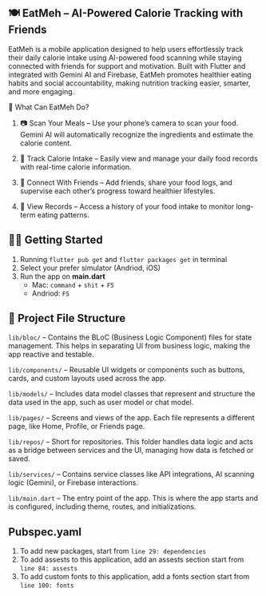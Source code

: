 ## 🍽️ EatMeh – AI-Powered Calorie Tracking with Friends
EatMeh is a mobile application designed to help users effortlessly track their daily calorie intake using AI-powered food scanning while staying connected with friends for support and motivation. Built with Flutter and integrated with Gemini AI and Firebase, EatMeh promotes healthier eating habits and social accountability, making nutrition tracking easier, smarter, and more engaging.

🧠 What Can EatMeh Do?
1. 📷 Scan Your Meals – Use your phone’s camera to scan your food. Gemini AI will automatically recognize the ingredients and estimate the calorie content.

2. 🧾 Track Calorie Intake – Easily view and manage your daily food records with real-time calorie information.

3. 👯 Connect With Friends – Add friends, share your food logs, and supervise each other’s progress toward healthier lifestyles.

4. 📝 View Records – Access a history of your food intake to monitor long-term eating patterns.

## 🧑‍💻 Getting Started

1. Running `flutter pub get` and `flutter packages get` in terminal
2. Select your prefer simulator (Andriod, iOS)
3. Run the app on **main.dart**
   - Mac: `command` + `shit` + `F5`
   - Andriod: `F5`

## 📁 Project File Structure

`lib/bloc/` – Contains the BLoC (Business Logic Component) files for state management. This helps in separating UI from business logic, making the app reactive and testable.

`lib/components/` – Reusable UI widgets or components such as buttons, cards, and custom layouts used across the app.

`lib/models/` – Includes data model classes that represent and structure the data used in the app, such as user model or chat model.

`lib/pages/` – Screens and views of the app. Each file represents a different page, like Home, Profile, or Friends page.

`lib/repos/` – Short for repositories. This folder handles data logic and acts as a bridge between services and the UI, managing how data is fetched or saved.

`lib/services/` – Contains service classes like API integrations, AI scanning logic (Gemini), or Firebase interactions.

`lib/main.dart` – The entry point of the app. This is where the app starts and is configured, including theme, routes, and initializations.

## Pubspec.yaml
1. To add new packages, start from `line 29: dependencies`
2. To add assests to this application, add an assests section start from `line 84: assests`
3. To add custom fonts to this application, add a fonts section start from `line 100: fonts`
